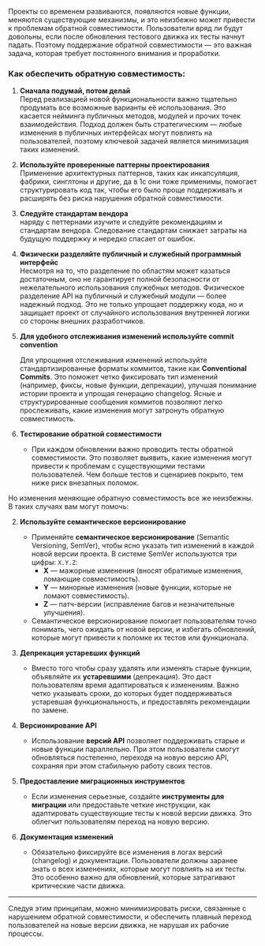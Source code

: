Проекты со временем развиваются, появляются новые функции, меняются существующие механизмы, и это неизбежно может привести к проблемам обратной совместимости. Пользователи вряд ли будут довольны, если после обновления тестового движка их тесты начнут падать. Поэтому поддержание обратной совместимости — это важная задача, которая требует постоянного внимания и проработки.


### Как обеспечить обратную совместимость:

1. **Сначала подумай, потом делай**  
    Перед реализацией новой функциональности важно тщательно продумать все возможные варианты её использования. Это касается нейминга публичных методов, модулей и прочих точек взаимодействия. Подход должен быть стратегическим — любые изменения в публичных интерфейсах могут повлиять на пользователей, поэтому ключевой задачей является минимизация таких изменений.
    
2. **Используйте проверенные паттерны проектирования**  
    Применение архитектурных паттернов, таких как инкапсуляция, фабрики, синглтоны и другие, да в 1с они тоже применимы, помогает структурировать код так, чтобы его было проще поддерживать и расширять без риска нарушения обратной совместимости.
    
3. **Следуйте стандартам вендора**  
    наряду с петтернами изучите и следуйте рекомендациям и стандартам вендора. Следование стандартам снижает затраты на будущую поддержку и нередко спасает от ошибок.
    
4. **Физически разделяйте публичный и служебный программный интерфейс**  
    Несмотря на то, что разделение по областям может казаться достаточным, оно не гарантирует полной безопасности от нежелательного использования служебных методов. Физическое разделение API на публичный и служебный модули — более надежный подход. Это не только упрощает поддержку кода, но и защищает проект от случайного использования внутренней логики со стороны внешних разработчиков.
5. **Для удобного отслеживания изменений используйте commit convention**

	Для упрощения отслеживания изменений используйте стандартизированные форматы коммитов, такие как **Conventional Commits**. Это поможет четко фиксировать тип изменений (например, фиксы, новые функции, депрекации), улучшая понимание истории проекта и упрощая генерацию changelog. Ясные и структурированные сообщения коммитов позволяют легко прослеживать, какие изменения могут затронуть обратную совместимость.
5. **Тестирование обратной совместимости**
    
    - При каждом обновлении важно проводить тесты обратной совместимости. Это позволяет выявить, какие изменения могут привести к проблемам с существующими тестами пользователей. Чем больше тестов и сценариев покрыто, тем ниже риск внезапных поломок.

Но изменения меняющие обратную совместимость все же неизбежны.  В таких случаях вам могут помочь:


2. **Используйте семантическое версионирование**

	- Применяйте **семантическое версионирование** (Semantic Versioning, SemVer), чтобы ясно указать тип изменений в каждой новой версии проекта. В системе SemVer используются три цифры: `X.Y.Z`:
	    - **X** — мажорные изменения (вносят обратимые изменения, ломающие совместимость).
	    - **Y** — минорные изменения (новые функции, которые не ломают совместимость).
	    - **Z** — патч-версии (исправление багов и незначительные улучшения).
	- Семантическое версионирование помогает пользователям точно понимать, чего ожидать от новой версии, и избегать обновлений, которые могут привести к поломке их тестов или функционала.
1. **Депрекация устаревших функций**
    
    - Вместо того чтобы сразу удалять или изменять старые функции, объявляйте их **устаревшими** (депрекация). Это даст пользователям время адаптироваться к изменениям. Важно четко указывать сроки, до которых будет поддерживаться устаревшая функциональность, и предоставлять рекомендации по замене.
4. **Версионирование API**
    
    - Использование **версий API** позволяет поддерживать старые и новые функции параллельно. При этом пользователи смогут обновляться постепенно, переходя на новую версию API, сохраняя при этом стабильную работу своих тестов.

8. **Предоставление миграционных инструментов**
    
    - Если изменения серьезные, создайте **инструменты для миграции** или предоставьте четкие инструкции, как адаптировать существующие тесты к новой версии движка. Это облегчит пользователям переход на новую версию.
3. **Документация изменений**
    
    - Обязательно фиксируйте все изменения в логах версий (changelog) и документации. Пользователи должны заранее знать о всех изменениях, которые могут повлиять на их тесты. Это особенно важно для обновлений, которые затрагивают критические части движка.

---

Следуя этим принципам, можно минимизировать риски, связанные с нарушением обратной совместимости, и обеспечить плавный переход пользователей на новые версии движка, не нарушая их рабочие процессы.


